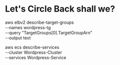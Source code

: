 # Let's Circle Back shall we?

aws elbv2 describe-target-groups \
    --names wordpress-tg \
    --query "TargetGroups[0].TargetGroupArn" \
    --output text


aws ecs describe-services \
    --cluster Wordpress-Cluster \
    --services Wordpress-Service
